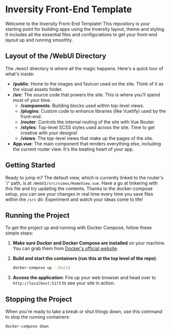 # Inversity Front-End Template

Welcome to the Inversity Front-End Template! This repository is your starting point for building apps using the Inversity layout, theme and styling. It includes all the essential files and configurations to get your front-end layout up and running smoothly.

## Layout of the /WebUI Directory

The `/WebUI` directory is where all the magic happens. Here's a quick tour of what's inside:

- **/public**: Home to the images and favicon used on the site. Think of it as the visual assets folder.
- **/src**: The source code that powers the site. This is where you'll spend most of your time.
  - **/components**: Building blocks used within top-level views.
  - **/plugins**: Custom code to enhance libraries (like Vuetify) used by the front-end.
  - **/router**: Controls the internal routing of the site with Vue Router.
  - **/styles**: Top-level SCSS styles used across the site. Time to get creative with your designs!
  - **/views**: The top-level views that make up the pages of the site.
- **App.vue**: The main component that renders everything else, including the current router view. It's the beating heart of your app.

## Getting Started

Ready to jump in? The default view, which is currently linked to the router's '/' path, is at `/WebUI/src/views/HomeView.vue`. Have a go at tinkering with this file and try updating the contents. Thanks to the docker-compose setup, you can see your changes in real time every time you save files within the `/src` dir. Experiment and watch your ideas come to life!

## Running the Project

To get the project up and running with Docker Compose, follow these simple steps:

1. **Make sure Docker and Docker Compose are installed** on your machine. You can grab them from [Docker's official website](https://www.docker.com/).

2. **Build and start the containers (run this at the top level of the repo)**:
    ```sh
    docker-compose up --build
    ```

3. **Access the application**: 
    Fire up your web browser and head over to `http://localhost:5173` to see your site in action.

## Stopping the Project

When you're ready to take a break or shut things down, use this command to stop the running containers:

```sh
docker-compose down
